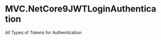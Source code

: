 
# MVC.NetCore9JWTLoginAuthentication















































All Types of Tokens for Authentication








